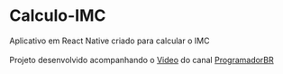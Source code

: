 # Calculo-IMC

Aplicativo em React Native criado para calcular o IMC<br>
<br>
Projeto desenvolvido acompanhando o <a href="https://www.youtube.com/watch?v=RdcguVta_bs">Video</a> do canal <a href="https://www.youtube.com/channel/UCrdgeUeCll2QKmqmihIgKBQ">ProgramadorBR</a>

